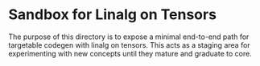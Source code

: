 # Sandbox for Linalg on Tensors

The purpose of this directory is to expose a minimal end-to-end path for
targetable codegen with linalg on tensors. This acts as a staging area for
experimenting with new concepts until they mature and graduate to core.
